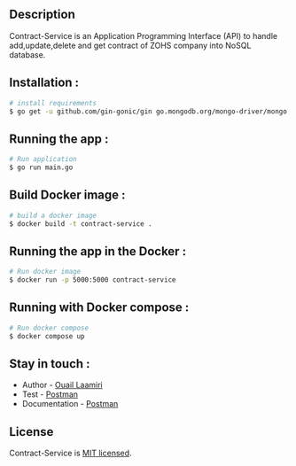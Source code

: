 ## Description

Contract-Service is an Application Programming Interface (API) to handle add,update,delete and get contract of ZOHS company into NoSQL database.
## Installation :
```bash
# install requirements
$ go get -u github.com/gin-gonic/gin go.mongodb.org/mongo-driver/mongo github.com/joho/godotenv github.com/go-playground/validator/v10 github.com/klauspost/compress@v1.16.3 github.com/bytedance/sonic github.com/dgrijalva/jwt-go
```
## Running the app : 
```bash
# Run application
$ go run main.go
```
## Build Docker image : 
```bash
# build a docker image
$ docker build -t contract-service .
```
## Running the app in the Docker : 
```bash
# Run docker image
$ docker run -p 5000:5000 contract-service
```
## Running with Docker compose :
```bash
# Run docker compose
$ docker compose up
```
## Stay in touch :
- Author - [Ouail Laamiri](https://www.linkedin.com/in/ouaillaamiri/) 
- Test - [Postman](https://www.postman.com/avionics-meteorologist-32935362/workspace/postman-api-fundamentals-student-expert/collection/29141176-d922c605-2315-488b-850b-e47edeccdaf1?action=share&creator=29141176)
- Documentation - [Postman](https://documenter.getpostman.com/view/29141176/2s9YsDkamW)

## License

Contract-Service is [MIT licensed](LICENSE).